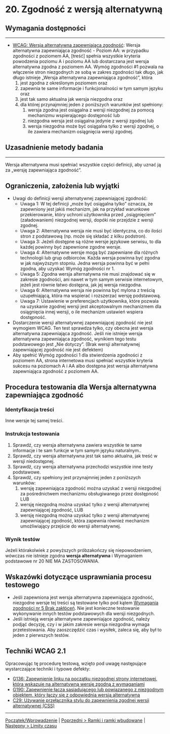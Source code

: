 # 20. Zgodność z wersją alternatywną

## Wymagania dostępności
---------------------
-   [WCAG: Wersja alternatywna zapewniająca zgodność](https://www.w3.org/TR/UNDERSTANDING-WCAG20/conformance.html#uc-conforming-alt-versions-head): Wersja alternatywna zapewniająca zgodność - Poziom AA: w przypadku zgodności z poziomem AA, \[treść\] spełnia wszystkie kryteria powodzenia poziomu A i poziomu AA lub dostarczana jest wersja alternatywna zgodna z poziomem AA. Wymóg zgodności \#1 pozwala na włączenie stron niezgodnych ze sobą w zakres zgodności tak długo, jak długo istnieje „Wersja alternatywna zapewniająca zgodność”, która
    1.  jest zgodna z określonym poziomem oraz
    2.  zapewnia te same informacje i funkcjonalności w tym samym języku oraz
    3.  jest tak samo aktualna jak wersja niezgodna oraz
    4.  dla której przynajmniej jeden z poniższych warunków jest spełniony:
        1.  wersja zgodna jest osiągalna z wersji niezgodnej za pomocą mechanizmu wspierającego dostępność lub
        2.  niezgodna wersja jest osiągalna jedynie z wersji zgodnej lub
        3.  wersja niezgodna może być osiągalna tylko z wersji zgodnej, o ile zawiera mechanizm osiągnięcia wersji zgodnej.

## Uzasadnienie metody badania
------------------------------
Wersja alternatywna musi spełniać wszystkie części definicji, aby uznać ją za „wersję zapewniająca zgodność”.


## Ograniczenia, założenia lub wyjątki

-  Uwagi do definicji wersji alternatywnej zapewniającej zgodność:
    -   Uwaga 1: W tej definicji „może być osiągalna tylko” oznacza, że zapewniony jest jakiś mechanizm, jak na przykład warunkowe przekierowanie, który uchroni użytkownika przed „osiągnięciem” (załadowaniem) niezgodnej wersji, dopóki nie przejdzie z wersji zgodnej.
    -   Uwaga 2: Alternatywna wersja nie musi być identyczna, co do ilości stron z podstawową (np. może się składać z kilku podstron).
    -   Uwaga 3: Jeżeli dostępne są różne wersje językowe serwisu, to dla każdej powinny być zapewnione zgodne wersje.
    -   Uwaga 4: Alternatywne wersje mogą być zapewniane dla różnych technologii lub grup odbiorców. Każda wersja powinna być zgodna w jak najwyższym stopniu. Jedna wersja powinna być w pełni zgodna, aby uzyskać Wymóg zgodności nr 1.
    -   Uwaga 5: Zgodna wersja alternatywna nie musi znajdować się w zakresie zgodności, ani nawet w tym samym serwisie internetowym, jeżeli jest równie łatwo dostępna, jak jej wersja niezgodna.
    -   Uwaga 6: Alternatywna wersja nie powinna być mylona z treścią uzupełniającą, która ma wspierać i rozszerzać wersję podstawową.
    -   Uwaga 7: Ustawienie w preferencjach użytkownika, które pozwala na uzyskanie zgodnej wersji jest akceptowalnym mechanizmem dla osiągnięcia innej wersji, o ile mechanizm ustawień wspiera dostępność.
-   Dostarczenie wersji alternatywnej zapewniającej zgodność nie jest wymogiem WCAG. Ten test sprawdza tylko, czy obecna jest wersja alternatywna zapewniająca zgodność. Jeśli nie istnieje wersja alternatywna zapewniająca zgodność, wynikiem tego testu podstawowego jest „Nie dotyczy”. (Brak wersji alternatywnej zapewniającej zgodność nie jest defektem)
-   Aby spełnić Wymóg zgodności 1 dla stwierdzenia zgodności z poziomem AA, strona internetowa musi spełniać wszystkie kryteria sukcesu na poziomach A i  AA albo dostępna jest wersja alternatywna zapewniająca zgodność z poziomem AA.

## Procedura testowania dla Wersja alternatywna zapewniająca zgodność

### Identyfikacja treści
Inne wersje tej samej treści.

### Instrukcja testowania
1.  Sprawdź, czy wersja alternatywna zawiera wszystkie te same informacje i te sam funkcje w tym samym języku naturalnym..
2.  Sprawdź, czy wersja alternatywna jest tak samo aktualna, jak treść w wersji niedostępnej.
3.  Sprawdź, czy wersja alternatywna przechodzi wszystkie inne testy podstawowe.
4.  Sprawdź, czy spełniony jest przynajmniej jeden z poniższych warunków:
    1.  wersję zapewniająca zgodność można uzyskać z wersji niezgodnej za pośrednictwem mechanizmu obsługiwanego przez dostępność LUB
    2.  wersję niezgodną można uzyskać tylko z wersji alternatywnej zapewniającej zgodność, LUB
    3.  wersję niezgodną można uzyskać tylko z wersji alternatywnej zapewniającej zgodność, która zapewnia również mechanizm umożliwiający przejście do wersji alternatywnej.

### Wynik testów
Jeżeli którakolwiek z powyższych próbzakończy się niepowodzeniem, wówczas nie istnieje zgodna **wersja alternatywna**  i Wymaganiem podstawowe nr 20 NIE MA ZASTOSOWANIA.

##  Wskazówki dotyczące usprawniania procesu testowego

-   Jeśli zapewniona jest wersja alternatywna zapewniająca zgodność, niezgodne wersje tej treści są testowane tylko pod kątem [Wymagania zgodności nr 5 Brak zakłóceń](25_BrakZaklocen.md). Nie jest konieczne testowanie wykonywanie innych testów podstawowych dla wersji niezgodnych.
-   Jeśli istnieją wersje alternatywne zapewniające zgodność, należy podjąć decyzję, czy i w jakim zakresie wersja niezgodna wymaga przetestowania. Aby zaoszczędzić czas i wysiłek, zaleca się, aby był to jeden z pierwszych testów.

## Techniki WCAG 2.1
Opracowując tę procedurę testową, wzięto pod uwagę następujące wystarczające techniki i typowe defekty:
-   [G136: Zapewnienie linku na początku niezgodnej strony internetowej, która wskazuje na alternatywną wersję zgodną z wymaganiami](http://www.w3.org/TR/2016/NOTE-WCAG20-TECHS-20161007/G136)
-   [G190: Zapewnienie łącza sąsiadującego lub powiązanego z niezgodnym obiektem, który łączy się z odpowiednią wersją alternatywną](http://www.w3.org/TR/2016/NOTE-WCAG20-TECHS-20161007/G190)
-   [C29: Używanie przełącznika stylu do zapewnienia zgodnej wersji alternatywnej (CSS)](http://www.w3.org/TR/2016/NOTE-WCAG20-TECHS-20161007/C29)

----------------------------------------
[Początek/Wprowadzenie](testy/ICT_00_wprowadzenie.md) | [Poprzedni &gt; Ramki i ramki wbudowane](testy/ICT_19_ramki.md) | [Następny &gt; Limity czasu](testy/ICT_21_limity-czasu.md)
